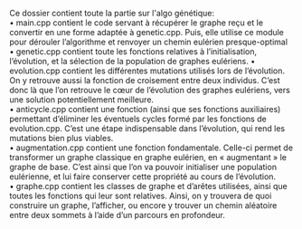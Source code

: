 Ce dossier contient toute la partie sur l'algo génétique:  
    • main.cpp contient le code servant à récupérer le graphe reçu et le convertir en une forme adaptée à genetic.cpp. Puis, elle utilise ce module pour dérouler l’algorithme et renvoyer un chemin eulérien presque-optimal  
    • genetic.cpp contient toute les fonctions relatives à l’initialisation, l’évolution, et la sélection de la population de graphes eulériens.
    • evolution.cpp contient les différentes mutations utilisés lors de l’évolution. On y retrouve aussi la fonction de croisement entre deux individus. C’est donc là que l’on retrouve le cœur de l’évolution des graphes eulériens, vers une solution potentiellement meilleure.  
    • anticycle.cpp contient une fonction (ainsi que ses fonctions auxiliaires) permettant d’éliminer les éventuels cycles formé par les fonctions de evolution.cpp. C’est une étape indispensable dans l’évolution, qui rend les mutations bien plus viables.  
    • augmentation.cpp contient une fonction fondamentale. Celle-ci permet de transformer un graphe classique en graphe eulérien, en « augmentant » le graphe de base. C’est ainsi que l’on va pouvoir initialiser une population eulérienne, et lui faire conserver cette propriété au cours de l’évolution.  
    • graphe.cpp contient les classes de graphe et d’arêtes utilisées, ainsi que toutes les fonctions qui leur sont relatives. Ainsi, on y trouvera de quoi construire un graphe, l’afficher, ou encore y trouver un chemin aléatoire entre deux sommets à l’aide d’un parcours en profondeur.
